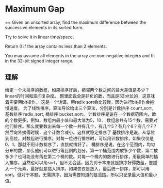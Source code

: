 # Maximum Gap
==
Given an unsorted array, find the maximum difference between the successive elements in its sorted form.

Try to solve it in linear time/space.

Return 0 if the array contains less than 2 elements.

You may assume all elements in the array are non-negative integers and fit in the 32-bit signed integer range.

## 理解
给定一个未排序的数组，如果排序好后，相邻两个数之间的最大差值是多少？
linear的时间和空间复杂度。
题里面说全是非负的数，而且是32bit长的，这意味着需要用bit操作。
这是一个诱饵。用radix sort会比较慢，因为进行bit操作会拖慢速度。
为了线性排序，算法导论给出三个算法，分别是计数排序 count_sort, 基数排序 radix_sort, 桶排序 bucket_sort。
计数排序是说在一个数据范围内，数的个数更多，例如，数组内最小值和最大值为5，10， 数组总共有15个数，需要对他们排序。那么就要数出来每一个数一共有几个，有几个5？有几个6？有几个7？然后向外摘得时候，这个计数会减小。这样就稳定排序了
基数排序是说，从低位到高位，对数组进行排序。对每一位进行排序时，可以用计数排序，如果仅仅是0、1，那就不用计数排序了，直接就排好了。
桶排序是说，在这个范围内，均匀分布的数，那么他们可以进行等比例的划分，第一个桶范围内放多少个数，第二放多少？也可能没有落在第二个桶的数。对每一个桶内的数进行排序，用最简单的插入排序，当然也可以用sort，但不太合适，因为对于本来就是排序好得数组，要插入一个元素，最好就是插入排序。如果仅仅是放入，最后统一排序，那可以用sort。但对于本题，无需排序，因为需要知道的是范围。所以只记录最大值和最小值。